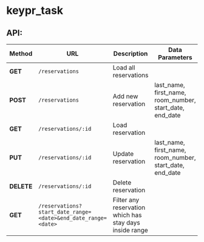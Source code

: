# keypr_task

## API:
| Method        | URL           | Description  | Data Parameters |
| ------------- | ------------- | ------------ | ------ |
| **GET** | `/reservations` |  Load all reservations | |
| **POST** | `/reservations` |  Add new reservation | last_name, first_name, room_number, start_date, end_date |
| **GET** | `/reservations/:id` |  Load reservation |  |
| **PUT** | `/reservations/:id` |  Update reservation | last_name, first_name, room_number, start_date, end_date |
| **DELETE** | `/reservations/:id` |  Delete reservation | |
| **GET** | `/reservations?start_date_range=<date>&end_date_range=<date>` |  Filter any reservation which has stay days inside range | |